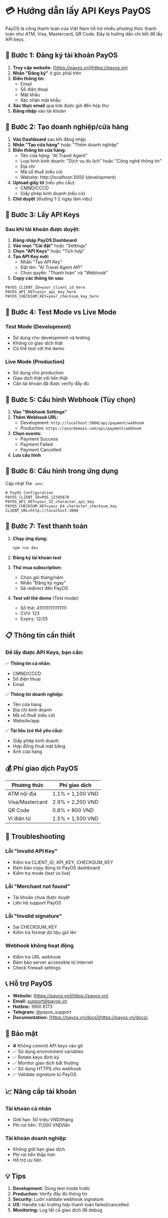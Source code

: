 # 💳 Hướng dẫn lấy API Keys PayOS

PayOS là cổng thanh toán của Việt Nam hỗ trợ nhiều phương thức thanh toán như ATM, Visa, Mastercard, QR Code. Đây là hướng dẫn chi tiết để lấy API keys.

## 🚀 Bước 1: Đăng ký tài khoản PayOS

1. **Truy cập website:** [https://payos.vn](https://payos.vn)
2. **Nhấn "Đăng ký"** ở góc phải trên
3. **Điền thông tin:**
   - Email
   - Số điện thoại
   - Mật khẩu
   - Xác nhận mật khẩu
4. **Xác thực email** qua link được gửi đến hộp thư
5. **Đăng nhập** vào tài khoản

## 🏢 Bước 2: Tạo doanh nghiệp/cửa hàng

1. **Vào Dashboard** sau khi đăng nhập
2. **Nhấn "Tạo cửa hàng"** hoặc "Thêm doanh nghiệp"
3. **Điền thông tin cửa hàng:**
   - Tên cửa hàng: "AI Travel Agent"
   - Loại hình kinh doanh: "Dịch vụ du lịch" hoặc "Công nghệ thông tin"
   - Địa chỉ
   - Mã số thuế (nếu có)
   - Website: http://localhost:3000 (development)
4. **Upload giấy tờ** (nếu yêu cầu):
   - CMND/CCCD
   - Giấy phép kinh doanh (nếu có)
5. **Chờ duyệt** (thường 1-2 ngày làm việc)

## 🔑 Bước 3: Lấy API Keys

### Sau khi tài khoản được duyệt:

1. **Đăng nhập PayOS Dashboard**
2. **Vào mục "Cài đặt"** hoặc "Settings"
3. **Chọn "API Keys"** hoặc "Tích hợp"
4. **Tạo API Key mới:**
   - Nhấn "Tạo API Key"
   - Đặt tên: "AI Travel Agent API"
   - Chọn quyền: "Thanh toán" và "Webhook"
5. **Copy các thông tin sau:**

```env
PAYOS_CLIENT_ID=your_client_id_here
PAYOS_API_KEY=your_api_key_here
PAYOS_CHECKSUM_KEY=your_checksum_key_here
```

## 🧪 Bước 4: Test Mode vs Live Mode

### Test Mode (Development)

- Sử dụng cho development và testing
- Không có giao dịch thật
- Có thể test với thẻ demo

### Live Mode (Production)

- Sử dụng cho production
- Giao dịch thật với tiền thật
- Cần tài khoản đã được verify đầy đủ

## 📱 Bước 5: Cấu hình Webhook (Tùy chọn)

1. **Vào "Webhook Settings"**
2. **Thêm Webhook URL:**
   - Development: `http://localhost:5000/api/payment/webhook`
   - Production: `https://yourdomain.com/api/payment/webhook`
3. **Chọn events:**
   - Payment Success
   - Payment Failed
   - Payment Cancelled
4. **Lưu cấu hình**

## 🔧 Bước 6: Cấu hình trong ứng dụng

Cập nhật file `.env`:

```env
# PayOS Configuration
PAYOS_CLIENT_ID=POS_12345678
PAYOS_API_KEY=your_32_character_api_key
PAYOS_CHECKSUM_KEY=your_64_character_checksum_key
CLIENT_URL=http://localhost:3000
```

## 🧪 Bước 7: Test thanh toán

1. **Chạy ứng dụng:**

   ```bash
   npm run dev
   ```

2. **Đăng ký tài khoản test**

3. **Thử mua subscription:**

   - Chọn gói tháng/năm
   - Nhấn "Đăng ký ngay"
   - Sẽ redirect đến PayOS

4. **Test với thẻ demo** (Test mode):
   - Số thẻ: 4111111111111111
   - CVV: 123
   - Expiry: 12/25

## 📋 Thông tin cần thiết

### Để lấy được API Keys, bạn cần:

✅ **Thông tin cá nhân:**

- CMND/CCCD
- Số điện thoại
- Email

✅ **Thông tin doanh nghiệp:**

- Tên cửa hàng
- Địa chỉ kinh doanh
- Mã số thuế (nếu có)
- Website/app

✅ **Tài liệu (có thể yêu cầu):**

- Giấy phép kinh doanh
- Hợp đồng thuê mặt bằng
- Ảnh cửa hàng

## 💰 Phí giao dịch PayOS

| Phương thức     | Phí giao dịch    |
| --------------- | ---------------- |
| ATM nội địa     | 1.1% + 1,100 VND |
| Visa/Mastercard | 2.9% + 2,200 VND |
| QR Code         | 0.8% + 800 VND   |
| Ví điện tử      | 1.5% + 1,500 VND |

## 🚨 Troubleshooting

### Lỗi "Invalid API Key"

- Kiểm tra CLIENT_ID, API_KEY, CHECKSUM_KEY
- Đảm bảo copy đúng từ PayOS dashboard
- Kiểm tra mode (test vs live)

### Lỗi "Merchant not found"

- Tài khoản chưa được duyệt
- Liên hệ support PayOS

### Lỗi "Invalid signature"

- Sai CHECKSUM_KEY
- Kiểm tra format dữ liệu gửi lên

### Webhook không hoạt động

- Kiểm tra URL webhook
- Đảm bảo server accessible từ internet
- Check firewall settings

## 📞 Hỗ trợ PayOS

- **Website:** [https://payos.vn](https://payos.vn)
- **Email:** support@payos.vn
- **Hotline:** 1900 6173
- **Telegram:** @payos_support
- **Documentation:** [https://payos.vn/docs](https://payos.vn/docs)

## 🔐 Bảo mật

- ❌ Không commit API keys vào git
- ✅ Sử dụng environment variables
- ✅ Rotate keys định kỳ
- ✅ Monitor giao dịch bất thường
- ✅ Sử dụng HTTPS cho webhook
- ✅ Validate signature từ PayOS

## 📈 Nâng cấp tài khoản

### Tài khoản cá nhân

- Giới hạn: 50 triệu VND/tháng
- Phí rút tiền: 11,000 VND/lần

### Tài khoản doanh nghiệp

- Không giới hạn giao dịch
- Phí rút tiền thấp hơn
- Hỗ trợ ưu tiên

## 💡 Tips

1. **Development:** Dùng test mode trước
2. **Production:** Verify đầy đủ thông tin
3. **Security:** Luôn validate webhook signature
4. **UX:** Handle các trường hợp thanh toán failed/cancelled
5. **Monitoring:** Log tất cả giao dịch để debug
